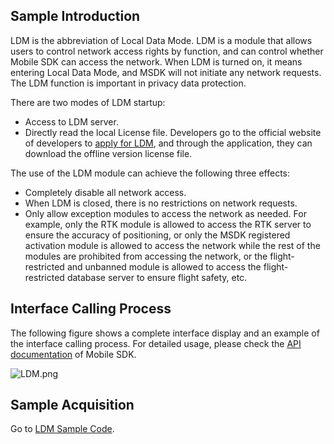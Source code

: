 ## Sample Introduction

LDM is the abbreviation of Local Data Mode. LDM is a module that allows users to control network access rights by function, and can control whether Mobile SDK can access the network. When LDM is turned on, it means entering Local Data Mode, and MSDK will not initiate any network requests. The LDM function is important in privacy data protection.

There are two modes of LDM startup:

* Access to LDM server.
* Directly read the local License file. Developers go to the official website of developers to [apply for LDM](https://developer.dji.com/user/ldm/), and through the application, they can download the offline version license file.

The use of the LDM module can achieve the following three effects:

* Completely disable all network access.
* When LDM is closed, there is no restrictions on network requests.
* Only allow exception modules to access the network as needed.
  For example, only the RTK module is allowed to access the RTK server to ensure the accuracy of positioning, or only the MSDK registered activation module is allowed to access the network while the rest of the modules are prohibited from accessing the network, or the flight-restricted and unbanned module is allowed to access the flight-restricted database server to ensure flight safety, etc.

## Interface Calling Process

The following figure shows a complete interface display and an example of the interface calling process. For detailed usage, please check the [API documentation](https://developer.dji.com/api-reference-v5/android-api/Components/ILDMManager/ILDMManager.html) of Mobile SDK.

![LDM.png](https://stag-terra-1-g.djicdn.com/7774da665e07453698314cc27c523096/admin/doc/f4c7b99c-db3d-4c29-9707-202573dfd0b5.png)


## Sample Acquisition

Go to [LDM Sample Code](https://github.com/dji-sdk/Mobile-SDK-Android-V5/tree/dev-sdk-main/SampleCode-V5/android-sdk-v5-sample/src/main/java/dji/sampleV5/aircraft).
